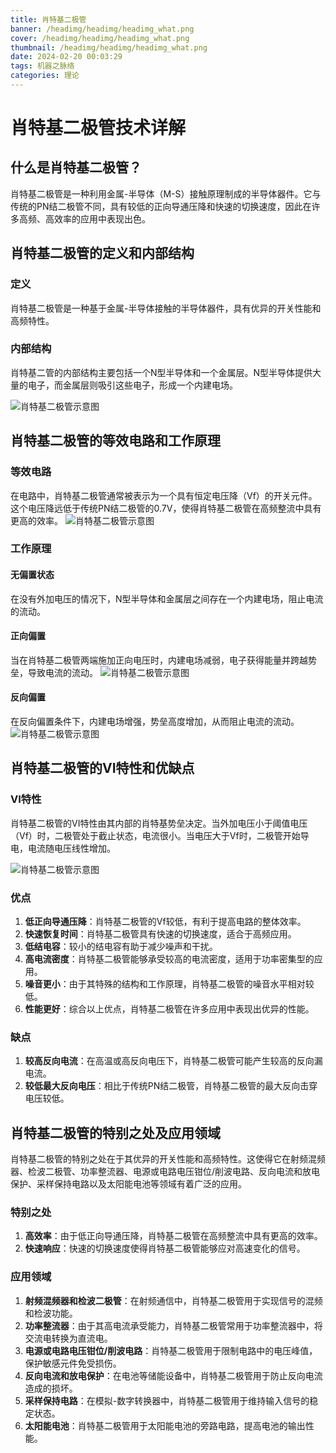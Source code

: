 ```yaml
---
title: 肖特基二极管
banner: /headimg/headimg/headimg_what.png
cover: /headimg/headimg/headimg_what.png
thumbnail: /headimg/headimg/headimg_what.png
date: 2024-02-20 00:03:29
tags: 机器之脉络
categories: 理论
---
```


# 肖特基二极管技术详解

## 什么是肖特基二极管？

肖特基二极管是一种利用金属-半导体（M-S）接触原理制成的半导体器件。它与传统的PN结二极管不同，具有较低的正向导通压降和快速的切换速度，因此在许多高频、高效率的应用中表现出色。



## 肖特基二极管的定义和内部结构

### 定义

肖特基二极管是一种基于金属-半导体接触的半导体器件，具有优异的开关性能和高频特性。

### 内部结构

肖特基二管的内部结构主要包括一个N型半导体和一个金属层。N型半导体提供大量的电子，而金属层则吸引这些电子，形成一个内建电场。

![肖特基二极管示意图](1.png)

## 肖特基二极管的等效电路和工作原理

### 等效电路

在电路中，肖特基二极管通常被表示为一个具有恒定电压降（Vf）的开关元件。这个电压降远低于传统PN结二极管的0.7V，使得肖特基二极管在高频整流中具有更高的效率。
![肖特基二极管示意图](2.png)

### 工作原理

#### 无偏置状态

在没有外加电压的情况下，N型半导体和金属层之间存在一个内建电场，阻止电流的流动。

#### 正向偏置

当在肖特基二极管两端施加正向电压时，内建电场减弱，电子获得能量并跨越势垒，导致电流的流动。
![肖特基二极管示意图](3.png)

#### 反向偏置

在反向偏置条件下，内建电场增强，势垒高度增加，从而阻止电流的流动。
![肖特基二极管示意图](4.png)



## 肖特基二极管的VI特性和优缺点

### VI特性

肖特基二极管的VI特性由其内部的肖特基势垒决定。当外加电压小于阈值电压（Vf）时，二极管处于截止状态，电流很小。当电压大于Vf时，二极管开始导电，电流随电压线性增加。

![肖特基二极管示意图](5.jpg)

### 优点

1. **低正向导通压降**：肖特基二极管的Vf较低，有利于提高电路的整体效率。
2. **快速恢复时间**：肖特基二极管具有快速的切换速度，适合于高频应用。
3. **低结电容**：较小的结电容有助于减少噪声和干扰。
4. **高电流密度**：肖特基二极管能够承受较高的电流密度，适用于功率密集型的应用。
5. **噪音更小**：由于其特殊的结构和工作原理，肖特基二极管的噪音水平相对较低。
6. **性能更好**：综合以上优点，肖特基二极管在许多应用中表现出优异的性能。

### 缺点

1. **较高反向电流**：在高温或高反向电压下，肖特基二极管可能产生较高的反向漏电流。
2. **较低最大反向电压**：相比于传统PN结二极管，肖特基二极管的最大反向击穿电压较低。



## 肖特基二极管的特别之处及应用领域

肖特基二极管的特别之处在于其优异的开关性能和高频特性。这使得它在射频混频器、检波二极管、功率整流器、电源或电路电压钳位/削波电路、反向电流和放电保护、采样保持电路以及太阳能电池等领域有着广泛的应用。

### 特别之处

1. **高效率**：由于低正向导通压降，肖特基二极管在高频整流中具有更高的效率。
2. **快速响应**：快速的切换速度使得肖特基二极管能够应对高速变化的信号。

### 应用领域

1. **射频混频器和检波二极管**：在射频通信中，肖特基二极管用于实现信号的混频和检波功能。
2. **功率整流器**：由于其高电流承受能力，肖特基二极管常用于功率整流器中，将交流电转换为直流电。
3. **电源或电路电压钳位/削波电路**：肖特基二极管用于限制电路中的电压峰值，保护敏感元件免受损伤。
4. **反向电流和放电保护**：在电池等储能设备中，肖特基二极管用于防止反向电流造成的损坏。
5. **采样保持电路**：在模拟-数字转换器中，肖特基二极管用于维持输入信号的稳定状态。
6. **太阳能电池**：肖特基二极管用于太阳能电池的旁路电路，提高电池的输出性能。